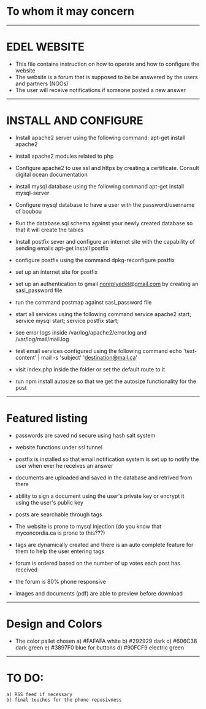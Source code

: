 # To whom it may concern

--------------------------------------------------------------------------------
# EDEL WEBSITE 

* This file contains instruction on how to operate and how to configure the website
* The website is a forum that is supposed to be be answered by the users and partners (NGOs)
* The user will receive notifications if someone posted a new answer

--------------------------------------------------------------------------------
# INSTALL AND CONFIGURE

* Install apache2 server using the following command:
    apt-get install apache2

* install apache2 modules related to php

* Configure apache2 to use ssl and https by creating a certificate. Consult digital ocean documentation

* install mysql database using the following command
    apt-get install mysql-server

* Configure mysql database to have a user with the password/username of boubou

* Run the database.sql schema against your newly created database so that it will create the tables

* Install postfix sever and configure an internet site with the capability of sending emails
    apt-get install postfix

* configure postfix using the command
    dpkg-reconfigure postfix

* set up an internet site for postfix

* set up an authentication to gmail noreplyedel@gmail.com by creating an sasl_password file

* run the command postmap against sasl_password file

* start all services using the following command
    service apache2 start; service mysql start; service postfix start;

* see error logs inside /var/log/apache2/error.log and /var/log/mail/mail.log

* test email services configured using the following command
echo 'text-content' | mail -s 'subject' 'destination@mail.ca'

* visit index.php inside the folder or set the default route to it

* run npm install autosize so that we get the autosize functionality for the post

--------------------------------------------------------------------------------
# Featured listing

* passwords are saved nd secure using hash salt system

* website functions under ssl tunnel

* postfix is installed so that email notification system is set up to notify the user when ever he receives an answer

* documents are uploaded and saved in the database and retrived from there

* ability to sign a document using the user's private key or encrypt it using the user's public key

* posts are searchable through tags

* The website is prone to mysql injection (do you know that myconcordia.ca is prone to this???)

* tags are dynamically created and there is an auto complete feature for them to help the user entering tags

* forum is ordered based on the number of up votes each post has received

* the forum is 80% phone responsive

* images and documents (pdf) are able to preview before download
--------------------------------------------------------------------------------
# Design and Colors

* The color pallet chosen
	a) #FAFAFA white
	b) #292929 dark
	c) #606C38  dark green
	e) #3897F0 blue for buttons
	d) #90FCF9 electric green
	
--------------------------------------------------------------------------------
# TO DO:
    a) RSS feed if necessary
    b) final touches for the phone reposivness


